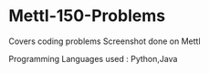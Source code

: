# Mettl-150-Problems
Covers coding problems Screenshot done on Mettl

Programming Languages used : Python,Java
